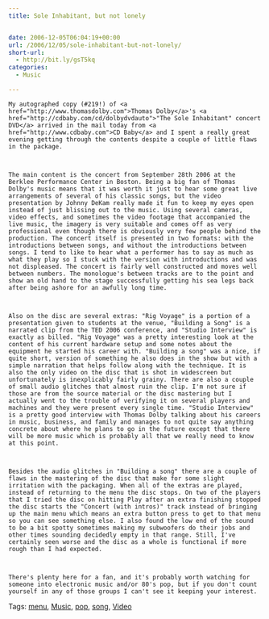 ```yaml
---
title: Sole Inhabitant, but not lonely


date: 2006-12-05T06:04:19+00:00
url: /2006/12/05/sole-inhabitant-but-not-lonely/
short-url:
  - http://bit.ly/gsT5kq
categories:
  - Music

---
```

<div class='microid-mailto+http:sha1:f1fcd7d0ce32b30e524602c1d54b8dc49c5e934b'>
  
    My autographed copy (#219!) of <a href="http://www.thomasdolby.com">Thomas Dolby</a>'s <a href="http://cdbaby.com/cd/dolbydvdauto">"The Sole Inhabitant" concert DVD</a> arrived in the mail today from <a href="http://www.cdbaby.com">CD Baby</a> and I spent a really great evening getting through the contents despite a couple of little flaws in the package.
  
  
  
    The main content is the concert from September 28th 2006 at the Berklee Performance Center in Boston. Being a big fan of Thomas Dolby's music means that it was worth it just to hear some great live arrangements of several of his classic songs, but the video presentation by Johnny DeKam really made it fun to keep my eyes open instead of just blissing out to the music. Using several cameras, video effects, and sometimes the video footage that accompanied the live music, the imagery is very suitable and comes off as very professional even though there is obviously very few people behind the production. The concert itself is presented in two formats: with the introductions between songs, and without the introductions between songs. I tend to like to hear what a performer has to say as much as what they play so I stuck with the version with introductions and was not displeased. The concert is fairly well constructed and moves well between numbers. The monologue's between tracks are to the point and show an old hand to the stage successfully getting his sea legs back after being ashore for an awfully long time.
  
  
  
    Also on the disc are several extras: "Rig Voyage" is a portion of a presentation given to students at the venue, "Building a Song" is a narrated clip from the TED 2006 conference, and "Studio Interview" is exactly as billed. "Rig Voyage" was a pretty interesting look at the content of his current hardware setup and some notes about the equipment he started his career with. "Building a song" was a nice, if quite short, version of something he also does in the show but with a simple narration that helps follow along with the technique. It is also the only video on the disc that is shot in widescreen but unfortunately is inexplicably fairly grainy. There are also a couple of small audio glitches that almost ruin the clip. I'm not sure if those are from the source material or the disc mastering but I actually went to the trouble of verifying it on several players and machines and they were present every single time. "Studio Interview" is a pretty good interview with Thomas Dolby talking about his careers in music, business, and family and manages to not quite say anything concrete about where he plans to go in the future except that there will be more music which is probably all that we really need to know at this point.
  
  
  
    Besides the audio glitches in "Building a song" there are a couple of flaws in the mastering of the disc that make for some slight irritation with the packaging. When all of the extras are played, instead of returning to the menu the disc stops. On two of the players that I tried the disc on hitting Play after an extra finishing stopped the disc starts the "Concert (with intros)" track instead of bringing up the main menu which means an extra button press to get to that menu so you can see something else. I also found the low end of the sound to be a bit spotty sometimes making my subwoofers do their jobs and other times sounding decidedly empty in that range. Still, I've certainly seen worse and the disc as a whole is functional if more rough than I had expected.
  
  
  
    There's plenty here for a fan, and it's probably worth watching for someone into electronic music and/or 80's pop, but if you don't count yourself in any of those groups I can't see it keeping your interest.
  
</div>

<div class="st-post-tags">
  Tags: <a href="http://www.cavort.org/tag/menu/" title="menu" rel="tag">menu</a>, <a href="http://www.cavort.org/tag/music/" title="Music" rel="tag">Music</a>, <a href="http://www.cavort.org/tag/pop/" title="pop" rel="tag">pop</a>, <a href="http://www.cavort.org/tag/song/" title="song" rel="tag">song</a>, <a href="http://www.cavort.org/tag/video/" title="Video" rel="tag">Video</a><br />
</div>